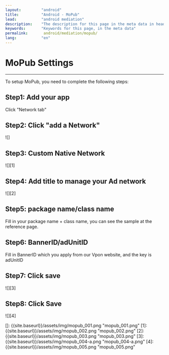 ```yaml
---
layout:         "android"
title:          "Android - MoPub"
lead:           "android mediation"
description:    "The description for this page in the meta data in header."
keywords:       "Keywords for this page, in the meta data"
permalink:       android/mediation/mopub/
lang:           "en"
---
```

# MoPub Settings
---
To setup MoPub, you need to complete the following steps:


## Step1: Add your app
 Click "Network tab"

## Step2: Click "add a Network"


![]

## Step3: Custom Native Network
![][1]

## Step4: Add title to manage your Ad network

![][2]

## Step5: package name/class name
 Fill in your package name + class name, you can see the sample at the reference page.

## Step6: BannerID/adUnitID
Fill in BannerID which you apply from our Vpon website, and the key is adUnitID

## Step7: Click save

![][3]

## Step8: Click Save

![][4]

  []: {{site.baseurl}}/assets/img/mopub_001.png "mopub_001.png"
  [1]: {{site.baseurl}}/assets/img/mopub_002.png "mopub_002.png"
  [2]: {{site.baseurl}}/assets/img/mopub_003.png "mopub_003.png"
  [3]: {{site.baseurl}}/assets/img/mopub_004-a.png "mopub_004-a.png"
  [4]: {{site.baseurl}}/assets/img/mopub_005.png "mopub_005.png"
